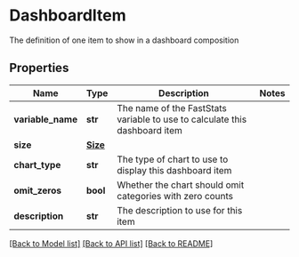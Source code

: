 # DashboardItem

The definition of one item to show in a dashboard composition

## Properties
Name | Type | Description | Notes
------------ | ------------- | ------------- | -------------
**variable_name** | **str** | The name of the FastStats variable to use to calculate this dashboard item | 
**size** | [**Size**](Size.md) |  | 
**chart_type** | **str** | The type of chart to use to display this dashboard item | 
**omit_zeros** | **bool** | Whether the chart should omit categories with zero counts | 
**description** | **str** | The description to use for this item | 

[[Back to Model list]](../README.md#documentation-for-models) [[Back to API list]](../README.md#documentation-for-api-endpoints) [[Back to README]](../README.md)


